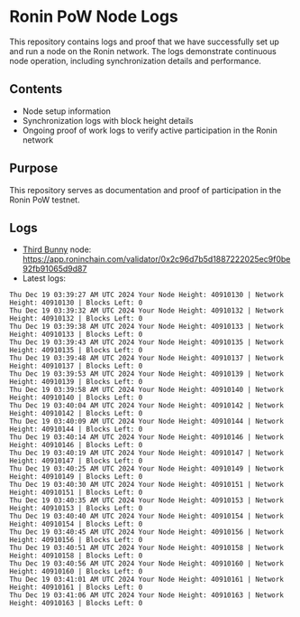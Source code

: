 # Ronin PoW Node Logs

This repository contains logs and proof that we have successfully set up and run a node on the Ronin network. The logs demonstrate continuous node operation, including synchronization details and performance.

## Contents

- Node setup information
- Synchronization logs with block height details
- Ongoing proof of work logs to verify active participation in the Ronin network

## Purpose

This repository serves as documentation and proof of participation in the Ronin PoW testnet.

## Logs

- [Third Bunny](https://thirdbunny.xyz/) node: https://app.roninchain.com/validator/0x2c96d7b5d1887222025ec9f0be92fb91065d9d87
- Latest logs:
```
Thu Dec 19 03:39:27 AM UTC 2024 Your Node Height: 40910130 | Network Height: 40910130 | Blocks Left: 0
Thu Dec 19 03:39:32 AM UTC 2024 Your Node Height: 40910132 | Network Height: 40910132 | Blocks Left: 0
Thu Dec 19 03:39:38 AM UTC 2024 Your Node Height: 40910133 | Network Height: 40910133 | Blocks Left: 0
Thu Dec 19 03:39:43 AM UTC 2024 Your Node Height: 40910135 | Network Height: 40910135 | Blocks Left: 0
Thu Dec 19 03:39:48 AM UTC 2024 Your Node Height: 40910137 | Network Height: 40910137 | Blocks Left: 0
Thu Dec 19 03:39:53 AM UTC 2024 Your Node Height: 40910139 | Network Height: 40910139 | Blocks Left: 0
Thu Dec 19 03:39:58 AM UTC 2024 Your Node Height: 40910140 | Network Height: 40910140 | Blocks Left: 0
Thu Dec 19 03:40:04 AM UTC 2024 Your Node Height: 40910142 | Network Height: 40910142 | Blocks Left: 0
Thu Dec 19 03:40:09 AM UTC 2024 Your Node Height: 40910144 | Network Height: 40910144 | Blocks Left: 0
Thu Dec 19 03:40:14 AM UTC 2024 Your Node Height: 40910146 | Network Height: 40910146 | Blocks Left: 0
Thu Dec 19 03:40:19 AM UTC 2024 Your Node Height: 40910147 | Network Height: 40910147 | Blocks Left: 0
Thu Dec 19 03:40:25 AM UTC 2024 Your Node Height: 40910149 | Network Height: 40910149 | Blocks Left: 0
Thu Dec 19 03:40:30 AM UTC 2024 Your Node Height: 40910151 | Network Height: 40910151 | Blocks Left: 0
Thu Dec 19 03:40:35 AM UTC 2024 Your Node Height: 40910153 | Network Height: 40910153 | Blocks Left: 0
Thu Dec 19 03:40:40 AM UTC 2024 Your Node Height: 40910154 | Network Height: 40910154 | Blocks Left: 0
Thu Dec 19 03:40:45 AM UTC 2024 Your Node Height: 40910156 | Network Height: 40910156 | Blocks Left: 0
Thu Dec 19 03:40:51 AM UTC 2024 Your Node Height: 40910158 | Network Height: 40910158 | Blocks Left: 0
Thu Dec 19 03:40:56 AM UTC 2024 Your Node Height: 40910160 | Network Height: 40910160 | Blocks Left: 0
Thu Dec 19 03:41:01 AM UTC 2024 Your Node Height: 40910161 | Network Height: 40910161 | Blocks Left: 0
Thu Dec 19 03:41:06 AM UTC 2024 Your Node Height: 40910163 | Network Height: 40910163 | Blocks Left: 0
```
